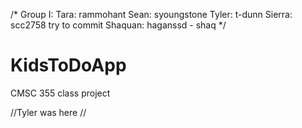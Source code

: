 /* Group I:
Tara: rammohant
Sean: syoungstone
Tyler: t-dunn
Sierra: scc2758 try to commit
Shaquan: haganssd - shaq
*/

# KidsToDoApp
CMSC 355 class project

//Tyler was here
//